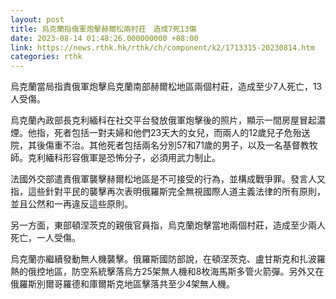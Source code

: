 ```yaml
---
layout: post
title: 烏克蘭指俄軍炮擊赫爾松兩村莊　造成7死13傷
date: 2023-08-14 01:48:26.000000000 +08:00
link: https://news.rthk.hk/rthk/ch/component/k2/1713315-20230814.htm
categories: rthk
---
```


烏克蘭當局指責俄軍炮擊烏克蘭南部赫爾松地區兩個村莊，造成至少7人死亡，13人受傷。

烏克蘭內政部長克利緬科在社交平台發放俄軍炮擊後的照片，顯示一間房屋冒起濃煙。他指，死者包括一對夫婦和他們23天大的女兒，而兩人的12歲兒子危殆送院，其後傷重不治。其他死者包括兩名分別57和71歲的男子，以及一名基督教牧師。克利緬科形容俄軍是恐怖分子，必須用武力制止。

法國外交部遣責俄軍襲擊赫爾松地區是不可接受的行為，並構成戰爭罪。發言人又指，這些針對平民的襲擊再次表明俄羅斯完全無視國際人道主義法律的所有原則，並且公然和一再違反這些原則。

另一方面，東部頓涅茨克的親俄官員指，烏克蘭炮擊當地兩個村莊，造成至少兩人死亡，一人受傷。

烏克蘭亦繼續發動無人機襲擊。俄羅斯國防部說，在頓涅茨克、盧甘斯克和扎波羅熱的俄控地區，防空系統擊落烏方25架無人機和8枚海馬斯多管火箭彈。另外又在俄羅斯別爾哥羅德和庫爾斯克地區擊落共至少4架無人機。
